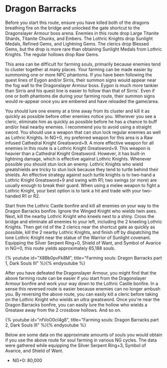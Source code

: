 # Dragon Barracks

Before you start this route, ensure you have killed both of the dragons
breathing fire on the bridge and unlocked the gate shortcut to the Dragonslayer
Armour boss arena. Enemies in this route drop Large Titanite Shards, Titanite
Chunks, and Embers. The Lothric Knights drop Sunlight Medals, Refined Gems, and
Lightning Gems. The clerics drop Blessed Gems, but the drop is more rare than
obtaining Sunlight Medals from Lothric Knights. The regular hollows drop Raw
Gems.

This area can be difficult for farming souls, primarily because enemies tend to
cluster together at many places. Your farming can be made easier by summoning
one or more NPC phantoms. If you have been following the quest lines of Eygon
and/or Sirris, their summon signs would appear near the fog wall to the
Dragonslayer Armour boss. Eygon is much more tankier than Sirris and his quest
line is easier to follow than that of Sirris'. Even if one or both phantoms die
during your farming route, their summon signs would re-appear once you are
embered and have reloaded the game/area.

You should lure one enemy at a time away from its cluster and kill it as quickly
as possible before other enemies notice you. Wherever you see a cleric,
eliminate him as quickly as possible before he has a chance to buff and/or heal
nearby enemies. I recommend you to avoid using a straight sword. You should use
a weapon that can stun lock regular enemies as well as Lothric Knights. In NG+0,
my preferred weapon for this area is a Raw infused Cathedral Knight
Greatsword+9. A more effective weapon for all enemies in this route is a Lothric
Knight Greatsword+9. This weapon is heavier than a Cathedral Knight Greatsword.
However, it has built-in lightning damage, which is effective against Lothric
Knights. Whenever possible you should stun lock an enemy. Lothric Knights who
wield greatshields are tricky to stun lock because they tend to turtle behind
their shields. An effective strategy against such turtle knights is to two-hand
a Lothric Knight Greatsword+9 and swing with R1; two swings (or more) are
usually enough to break their guard. When using a melee weapon to fight a
Lothric Knight, your best option is to tank a hit and trade with your two-handed
R1 or R2.

Start from the Lothric Castle bonfire and kill all enemies on your way to the
Dragon Barracks bonfire. Ignore the Winged Knight who wields twin axes. Next,
kill the nearby Lothric Knight who kneels next to a shiny. Cross the bridge and
eliminate all enemies to your left, including the 2 kneeling Lothric Knights.
Then get rid of the 2 clerics near the shortcut gate as quickly as possible,
kill the 2 nearby Lothric Knights, and finish off by dispatching the lone
Lothric Knight near the statue of the Warrior of Sunlight covenant. Equipping
the Silver Serpent Ring+0, Shield of Want, and Symbol of Avarice in NG+0, this
route yields approximately 65,188 souls.

{% youtube id="X8Bb0pvFk8M", title="Farming souls: Dragon Barracks part 1, Dark Souls III" %}{% endyoutube %}

After you have defeated the Dragonslayer Armour, you might find that the above
farming route can be easier if you start from the Dragonslayer Armour bonfire
and work your way down to the Lothric Castle bonfire. In a sense this reversed
route is easier because enemies can no longer ambush you. By reversing the above
route, you can easily kill a cleric before taking on the Lothric Knight who
wields an ultra greatsword. Once you're near the Dragon Barracks bonfire, you
can easily lure the hollow who wields a Greataxe away from the 2 crossbow
hollows. And so on.

{% youtube id="nfVoO0cl4g8", title="Farming souls: Dragon Barracks part 2, Dark Souls III" %}{% endyoutube %}

Below are some data on the approximate amounts of souls you would obtain if you
use the above route for soul farming in various NG cycles. The data were
gathered while equipping the Silver Serpent Ring+3, Symbol of Avarice, and
Shield of Want.

-   NG+0: 80,000
